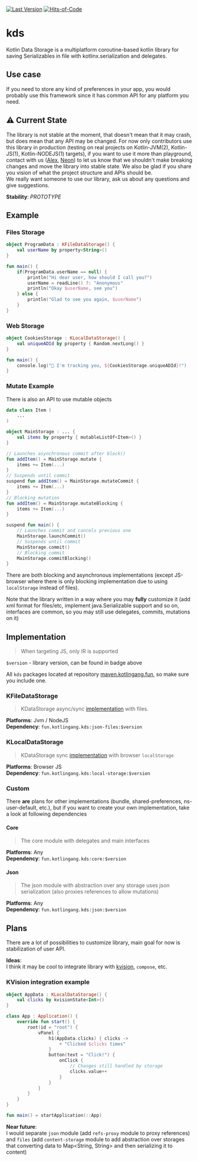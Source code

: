 [![Last Version](https://badge.kotlingang.fun/maven/fun/kotlingang/kds/core/)](https://maven.kotlingang.fun/fun/kotlingang/kds/)
[![Hits-of-Code](https://hitsofcode.com/github/y9san9/kds)](https://hitsofcode.com/view/github/kotlingang/kds)

# kds

Kotlin Data Storage is a multiplatform coroutine-based kotlin library for saving Serializables in file with kotlinx.serialization and delegates.

## Use case
If you need to store any kind of preferences in your app, you would probably use this framework since it has common API for any platform you need.

## ⚠️ Current State
The library is not stable at the moment, that doesn't mean that it may crash, but does mean that any API may be changed. For now only contributors use this library in production (testing on real projects on Kotlin-JVM(2), Kotlin-JS(1), Kotlin-NODEJS(1) targets), if you want to use it more than playground, contact with us ([Alex](https://t.me/y9san9), [Neon](https://t.me/y9neon)) to let us know that we shouldn't make breaking changes and move the library into stable state. We also be glad if you share you vision of what the project structure and APIs should be. <br>
We really want someone to use our library, ask us about any questions and give suggestions.

**Stability**: _PROTOTYPE_

## Example

### Files Storage
```kotlin
object ProgramData : KFileDataStorage() {
    val userName by property<String>()
}

fun main() {
    if(ProgramData.userName == null) {
        println("Hi dear user, how should I call you?")
        userName = readLine() ?: "Anonymous"
        println("Okay $userName, see you")
    } else {
        println("Glad to see you again, $userName")
    }
}
```

### Web Storage
```kotlin
object CookiesStorage : KLocalDataStorage() {
    val uniqueADId by property { Random.nextLong() }
}

fun main() {
    console.log("🙈 I'm tracking you, ${CookiesStorage.uniqueADId}!")
}
```

### Mutate Example
There is also an API to use mutable objects
```kotlin
data class Item (
    ...
)

object MainStorage : ... {
    val items by property { mutableListOf<Item>() }
}

// Launches asynchronous commit after block()
fun addItem() = MainStorage.mutate {
    items += Item(...)
}
// Suspends until commit
suspend fun addItem() = MainStorage.mutateCommit {
    items += Item(...)
}
// Blocking mutation
fun addItem() = MainStorage.mutateBlocking {
    items += Item(...)
}

suspend fun main() {
    // Launches commit and cancels previous one
    MainStorage.launchCommit()
    // Suspends until commit
    MainStorage.commit()
    // Blocking commit
    MainStorage.commitBlocking()
}
```

There are both blocking and asynchronous implementations (except JS-browser where there is only blocking implementation due to using `localStorage` instead of files).

Note that the library written in a way where you may **fully** customize it (add xml format for files/etc, implement java.Serializable support and so on, interfaces are common, so you may still use delegates, commits, mutations on it)

## Implementation
> When targeting JS, only IR is supported

`$version` - library version, can be found in badge above <br>

All `kds` packages located at repository [maven.kotlingang.fun](https://maven.kotlingang.fun/fun/kotlingang/kds), so make sure you include one.

### KFileDataStorage
> KDataStorage async/sync [implementation](json/json-files) with files.

**Platforms**: Jvm / NodeJS <br>
**Dependency**: `fun.kotlingang.kds:json-files:$version`

### KLocalDataStorage
> KDataStorage sync [implementation](json/json-local-storage) with browser `localStorage`

**Platforms**: Browser JS <br>
**Dependency**: `fun.kotlingang.kds:local-storage:$version`

### Custom
There **are** plans for other implementations (bundle, shared-preferences, ns-user-default, etc.), but if you want to create your own implementation, take a look at following dependencies

#### Core
> The core module with delegates and main interfaces

**Platforms**: Any <br>
**Dependency**: `fun.kotlingang.kds:core:$version`

#### Json
> The json module with abstraction over any storage uses json serialization (also proxies references to allow mutations)

**Platforms**: Any<br>
**Dependency**: `fun.kotlingang.kds:json:$version`

## Plans
There are a lot of possibilities to customize library, main goal for now is stabilization of user API.

**Ideas**: <br>
I think it may be cool to integrate library with [kvision](https://github.com/rjaros/kvision), `compose`, etc.
### KVision integration example

```kotlin
object AppData : KLocalDataStorage() {
    val clicks by kvisionState<Int>()
}

class App : Application() {
    override fun start() {
        root(id = "root") {
            vPanel {
                h1(AppData.clicks) { clicks ->
                    + "Clicked $clicks times"
                }
                button(text = "Click!") {
                    onClick {
                        // Changes still handled by storage
                        clicks.value++ 
                    }
                }
            }
        }
    }
}

fun main() = startApplication(::App)
```

**Near future**: <br>
I would separate `json` module (add `refs-proxy` module to proxy references) and `files` (add `content-storage` module to add abstraction over storages that converting data to Map<String, String> and then serializing it to content)
